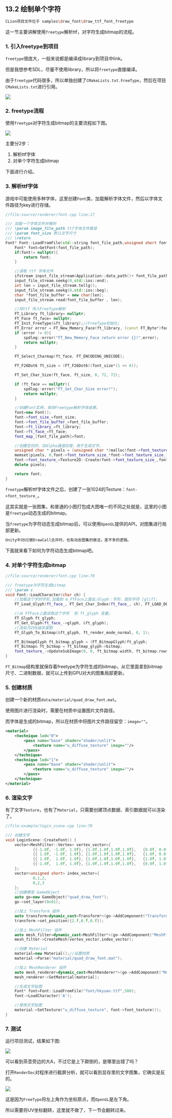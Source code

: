 ## 13.2 绘制单个字符

```bash
CLion项目文件位于 samples\draw_font\draw_ttf_font_freetype
```

这一节主要讲解使用`freetype`解析ttf，对字符生成bitmap的流程。

### 1. 引入freetype到项目

`freetype`很庞大，一般来说都是编译成library到项目中link。

但是我想参考SDL，尽量不使用library，所以将`freetype`直接编译。

由于`freetype`代码很多，所以单独创建了`CMakeLists.txt.FreeType`，然后在项目`CMakeLists.txt`进行引用。

![](../../imgs/draw_font/draw_ttf_font_freetype/freetype_cmakelists.jpg)


### 2. freetype流程

使用`freetype`对字符生成bitmap的主要流程如下图。

![](../../imgs/draw_font/draw_ttf_font_freetype/freetype_flow.jpg)

主要分2步：

1. 解析ttf字体
2. 对单个字符生成bitmap

下面进行介绍。

### 3. 解析ttf字体

游戏中可能使用多种字体，这里创建`Font`类，加载解析字体文件，然后以字体文件路径为key进行存储。

```c++
//file:source/renderer/font.cpp line:17

/// 加载一个字体文件并解析
/// \param image_file_path ttf字体文件路径
/// \param font_size 默认文字尺寸
/// \return
Font* Font::LoadFromFile(std::string font_file_path,unsigned short font_size){
    Font* font=GetFont(font_file_path);
    if(font!= nullptr){
        return font;
    }

    //读取 ttf 字体文件
    ifstream input_file_stream(Application::data_path()+ font_file_path,ios::in | ios::binary);
    input_file_stream.seekg(0,std::ios::end);
    int len = input_file_stream.tellg();
    input_file_stream.seekg(0,std::ios::beg);
    char *font_file_buffer = new char[len];
    input_file_stream.read(font_file_buffer , len);

    //将ttf 传入FreeType解析
    FT_Library ft_library= nullptr;
    FT_Face ft_face= nullptr;
    FT_Init_FreeType(&ft_library);//FreeType初始化;
    FT_Error error = FT_New_Memory_Face(ft_library, (const FT_Byte*)font_file_buffer, len, 0, &ft_face);
    if (error != 0){
        spdlog::error("FT_New_Memory_Face return error {}!",error);
        return nullptr;
    }

    FT_Select_Charmap(ft_face, FT_ENCODING_UNICODE);

    FT_F26Dot6 ft_size = (FT_F26Dot6)(font_size*(1 << 6));

    FT_Set_Char_Size(ft_face, ft_size, 0, 72, 72);

    if (ft_face == nullptr){
        spdlog::error("FT_Set_Char_Size error!");
        return nullptr;
    }

    //创建Font实例，保存Freetype解析字体结果。
    font=new Font();
    font->font_size_=font_size;
    font->font_file_buffer_=font_file_buffer;
    font->ft_library_=ft_library;
    font->ft_face_=ft_face;
    font_map_[font_file_path]=font;

    //创建空白的、仅Alpha通道纹理，用于生成文字。
    unsigned char * pixels = (unsigned char *)malloc(font->font_texture_size_ * font->font_texture_size_);
    memset(pixels, 0,font->font_texture_size_*font->font_texture_size_);
    font->font_texture_=Texture2D::Create(font->font_texture_size_,font->font_texture_size_,GL_ALPHA,GL_ALPHA,GL_UNSIGNED_BYTE,pixels);
    delete pixels;

    return font;
}
```

`freetype`解析ttf字体文件之后，创建了一张1024的Texture：`font->font_texture_`。

这其实就是一张图集，和普通的小图打包成大图唯一的不同之处就是，这里的小图是`freetype`动态生成的bitmap。

当`freetype`为字符动态生成bitmap后，可以使用`OpenGL`提供的API，对图集进行局部更新。

```c
Unity中对UI做DrawCall合并时，也有动态图集的做法，差不多的逻辑。
```

下面就来看下如何为字符动态生成bitmap吧。

### 4. 对单个字符生成bitmap

```c++
//file:source/renderer/font.cpp line:70

/// freetype为字符生成bitmap
/// \param c
void Font::LoadCharacter(char ch) {
    //加载这个字的字形,加载到 m_FTFace上面去;Glyph：字形，图形字符 [glif];
    FT_Load_Glyph(ft_face_, FT_Get_Char_Index(ft_face_, ch), FT_LOAD_DEFAULT);

    //从 FTFace上面读取这个字形  到 ft_glyph 变量;
    FT_Glyph ft_glyph;
    FT_Get_Glyph(ft_face_->glyph, &ft_glyph);
    //渲染为256级灰度图
    FT_Glyph_To_Bitmap(&ft_glyph, ft_render_mode_normal, 0, 1);

    FT_BitmapGlyph ft_bitmap_glyph = (FT_BitmapGlyph)ft_glyph;
    FT_Bitmap& ft_bitmap = ft_bitmap_glyph->bitmap;
    font_texture_->UpdateSubImage(0, 0, ft_bitmap.width, ft_bitmap.rows, GL_ALPHA, GL_UNSIGNED_BYTE, ft_bitmap.buffer);
}
```

`FT_Bitmap`结构里就保存着freetype为字符生成的bitmap，从它里面拿到bitmap尺寸、二进制数据，就可以上传到GPU对大的图集局部更新。


### 5. 创建材质

创建一个新的材质`data/material/quad_draw_font.mat`。

使用图片进行渲染时，需要在材质中设置图片文件路径。

而字体是生成的bitmap，所以在材质中将图片文件路径留空：`image=""`。

```xml
<material>
    <technique lod="0">
        <pass name="base" shader="shader/unlit">
            <texture name="u_diffuse_texture" image=""/>
        </pass>
    </technique>
    <technique lod="1">
        <pass name="base" shader="shader/unlit">
            <texture name="u_diffuse_texture" image=""/>
        </pass>
    </technique>
</material>
```

### 6. 渲染文字

有了文字`Texture`，也有了`Material`，只需要创建顶点数据、索引数据就可以渲染了。

```c++
//file:example/login_scene.cpp line:70

/// 创建文字
void LoginScene::CreateFont() {
    vector<MeshFilter::Vertex> vertex_vector={
            {{-1.0f, -1.0f, 1.0f}, {1.0f,1.0f,1.0f,1.0f},   {0.0f, 0.0f}},
            {{ 1.0f, -1.0f, 1.0f}, {1.0f,1.0f,1.0f,1.0f},   {1.0f, 0.0f}},
            {{ 1.0f,  1.0f, 1.0f}, {1.0f,1.0f,1.0f,1.0f},   {1.0f, 1.0f}},
            {{-1.0f,  1.0f, 1.0f}, {1.0f,1.0f,1.0f,1.0f},   {0.0f, 1.0f}}
    };
    vector<unsigned short> index_vector={
            0,1,2,
            0,2,3
    };
    //创建模型 GameObject
    auto go=new GameObject("quad_draw_font");
    go->set_layer(0x01);

    //挂上 Transform 组件
    auto transform=dynamic_cast<Transform*>(go->AddComponent("Transform"));
    transform->set_position({2.f,0.f,0.f});

    //挂上 MeshFilter 组件
    auto mesh_filter=dynamic_cast<MeshFilter*>(go->AddComponent("MeshFilter"));
    mesh_filter->CreateMesh(vertex_vector,index_vector);

    //创建 Material
    material=new Material();//设置材质
    material->Parse("material/quad_draw_font.mat");

    //挂上 MeshRenderer 组件
    auto mesh_renderer=dynamic_cast<MeshRenderer*>(go->AddComponent("MeshRenderer"));
    mesh_renderer->SetMaterial(material);

    //生成文字贴图
    Font* font=Font::LoadFromFile("font/hkyuan.ttf",500);
    font->LoadCharacter('A');

    //使用文字贴图
    material->SetTexture("u_diffuse_texture", font->font_texture());
}
```

### 7. 测试

运行项目测试，结果如下图:

![](../../imgs/draw_font/draw_ttf_font_freetype/draw_font_texture.jpg)

可以看到茶壶旁边的大A，不过它是上下颠倒的，是哪里出错了吗？

打开`RenderDoc`对程序进行截屏分析，就可以看到显存里的文字图集，它确实是反的。

![](../../imgs/draw_font/draw_ttf_font_freetype/renderdoc_freetype_font_texture.png)

这是因为`FreeType`将左上角作为坐标原点，而`OpenGL`是左下角。

所以需要将UV坐标翻转，这里就不做了，下一节会翻转过来。